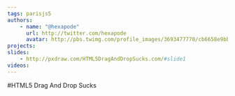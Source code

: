 ```yaml
---
tags: parisjs5
authors:
    - name: "@hexapode"
      url: http://twitter.com/hexapode
      avatar: http://pbs.twimg.com/profile_images/3693477770/cb6658e9bb0db709e768d82e91f05af3_bigger.jpeg
projects:
slides:
    - http://pxdraw.com/HTML5DragAndDropSucks.com/#slide1
videos:
---
```

#HTML5 Drag And Drop Sucks
